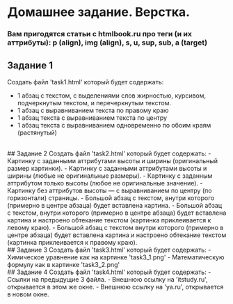 Домашнее задание. Верстка.
==========================

### Вам пригодятся статьи с htmlbook.ru про теги (и их аттрибуты): p (align), img (align), s, u, sup, sub, a (target)

## Задание 1
Создать файл 'task1.html' который будет содержать:
- 1 абзац с текстом, с выделениями слов жирностью, курсивом, подчеркнутым текстом, и перечеркнутым текстом.
- 1 абзац с выравниванием текста по правому краю
- 1 абзац текста с выравниванием текста по центру
- 1 абзац текста с выравниванием одновременно по обоим краям (растянутый)
<br>
## Задание 2
Создать файл 'task2.html' который будет содержать:
- Картинку с заданными аттрибутами высоты и ширины (оригинальный размер картинки).
- Картинку с заданными аттрибутами высоты и ширины (любые не оригинальные размеры).
- Картинку с заданным аттрибутом только высоты (любое не оригинальные значение).
- Картинку без аттрибутов высоты — с выравниванием по центру (по горизонтали) страницы.
- Большой абзац с текстом, внутри которого (примерно в центре абзаца) будет вставлена картина.
- Большой абзац с текстом, внутри которого (примерно в центре абзаца) будет вставлена картина и настроено обтекание текстом (картинка приклеивается к левому краю).
- Большой абзац с текстом внутри которого (примерно в центре абзаца) будет вставлена картина и настроено обтекание текстом (картинка приклеивается к правому краю).
<br>
## Задание 3
Создать файл 'task3.html' который будет содержать:
- Химическое уравнение как на картинке 'task3_1.png'
- Математическую формулу как в картинке 'task3_2.png'
<br>
## Задание 4
Создать файл 'task4.html' который будет содержать:
- Ссылки на предыдущие 3 файла.
- Внешнюю ссылку на 'itstudy.ru', открывается в этом же окне.
- Внешнюю ссылку на 'ya.ru', открывается в новом окне.